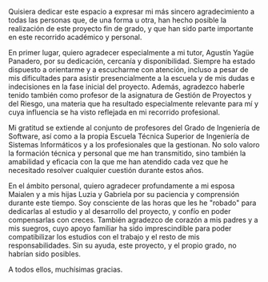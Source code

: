 Quisiera dedicar este espacio a expresar mi más sincero agradecimiento a todas las personas que, de una forma u otra, han hecho posible la realización de este proyecto fin de grado, y que han sido parte importante en este recorrido académico y personal.

En primer lugar, quiero agradecer especialmente a mi tutor, Agustín Yagüe Panadero, por su dedicación, cercanía y disponibilidad. Siempre ha estado dispuesto a orientarme y a escucharme con atención, incluso a pesar de mis dificultades para asistir presencialmente a la escuela y de mis dudas e indecisiones en la fase inicial del proyecto. Además, agradezco haberle tenido también como profesor de la asignatura de Gestión de Proyectos y del Riesgo, una materia que ha resultado especialmente relevante para mí y cuya influencia se ha visto reflejada en mi recorrido profesional.

Mi gratitud se extiende al conjunto de profesores del Grado de Ingeniería de Software, así como a la propia Escuela Técnica Superior de Ingeniería de Sistemas Informáticos y a los profesionales que la gestionan. No solo valoro la formación técnica y personal que me han transmitido, sino también la amabilidad y eficacia con la que me han atendido cada vez que he necesitado resolver cualquier cuestión durante estos años.

En el ámbito personal, quiero agradecer profundamente a mi esposa Maialen y a mis hijas Luzia y Gabriela por su paciencia y comprensión durante este tiempo. Soy consciente de las horas que les he "robado" para dedicarlas al estudio y al desarrollo del proyecto, y confío en poder compensarlas con creces. También agradezco de corazón a mis padres y a mis suegros, cuyo apoyo familiar ha sido imprescindible para poder compatibilizar los estudios con el trabajo y el resto de mis responsabilidades. Sin su ayuda, este proyecto, y el propio grado, no habrían sido posibles.

A todos ellos, muchísimas gracias.
